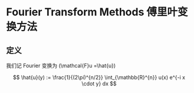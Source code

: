 # Fourier Transform Methods 傅里叶变换方法


## 定义

我们记 Fourier 变换为 \(\mathcal{F}u =\hat{u}\)

$$ \hat{u}(y) := \frac{1}{(2\pi)^{n/2}} \int_{\mathbb{R}^{n}} u(x) e^{-i x \cdot y} dx $$
